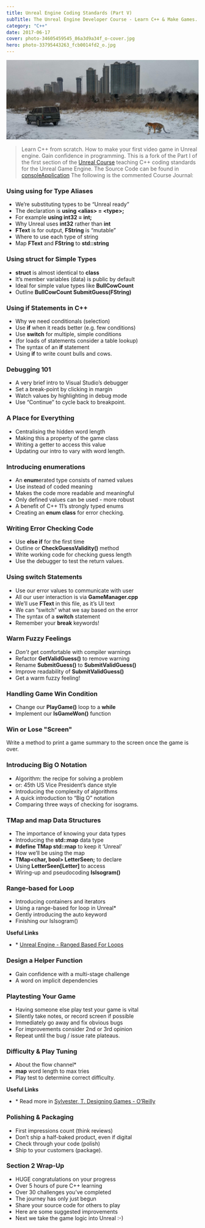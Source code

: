 ```yaml
---
title: Unreal Engine Coding Standards (Part V)
subTitle: The Unreal Engine Developer Course - Learn C++ & Make Games. Learn C++ from scratch. How to make your first video game in Unreal engine. Gain confidence in programming.
category: "C++"
date: 2017-06-17
cover: photo-34605459545_86a3d9a34f_o-cover.jpg
hero: photo-33795443263_fcb0014fd2_o.jpg
---
```


![Unreal Engine Coding Standards](./photo-33795443263_fcb0014fd2_o.jpg)


> Learn C++ from scratch. How to make your first video game in Unreal engine. Gain confidence in programming.
> This is a fork of the Part I of the first section of the [Unreal Course](https://github.com/UnrealCourse) teaching C++ coding standards for the Unreal Game Engine.
> The Source Code can be found in [consoleApplication](https://github.com/mpolinowski/consoleApplication)
> The following is the commented Course Journal:


### Using using for Type Aliases

+ We’re substituting types to be “Unreal ready”
+ The declaration is **using \<alias\> = \<type\>;**
+ For example **using int32 = int;**
+ Why Unreal uses **int32** rather than **int**
+ **FText** is for output, **FString** is “mutable”
+ Where to use each type of string
+ Map **FText** and **FString** to **std::string**

### Using struct for Simple Types

+ **struct** is almost identical to **class**
+ It’s member variables (data) is public by default
+ Ideal for simple value types like **BullCowCount**
+ Outline **BullCowCount SubmitGuess(FString)**

### Using if Statements in C++

+ Why we need conditionals (selection)
+ Use **if** when it reads better (e.g. few conditions)
+ Use **switch** for multiple, simple conditions
+ (for loads of statements consider a table lookup)
+ The syntax of an **if** statement
+ Using **if** to write count bulls and cows.

### Debugging 101

+ A very brief intro to Visual Studio’s debugger
+ Set a break-point by clicking in margin
+ Watch values by highlighting in debug mode
+ Use “Continue” to cycle back to breakpoint.

### A Place for Everything

+ Centralising the hidden word length
+ Making this a property of the game class
+ Writing a getter to access this value
+ Updating our intro to vary with word length.

### Introducing enumerations

+ An **enum**erated type consists of named values
+ Use instead of coded meaning
+ Makes the code more readable and meaningful
+ Only defined values can be used - more robust
+ A benefit of C++ 11’s strongly typed enums
+ Creating an **enum class** for error checking.

### Writing Error Checking Code

+ Use **else if** for the first time
+ Outline or **CheckGuessValidity()** method
+ Write working code for checking guess length
+ Use the debugger to test the return values.

### Using switch Statements

+ Use our error values to communicate with user
+ All our user interaction is via **GameManager.cpp**
+ We’ll use **FText** in this file, as it’s UI text
+ We can “switch” what we say based on the error
+ The syntax of a **switch** statement
+ Remember your **break** keywords!

### Warm Fuzzy Feelings

+ _Don’t_ get comfortable with compiler warnings
+ Refactor **GetValidGuess()** to remove warning
+ Rename **SubmitGuess()** to **SubmitValidGuess()**
+ Improve readability of **SubmitValidGuess()**
+ Get a warm fuzzy feeling!

### Handling Game Win Condition

+ Change our **PlayGame()** loop to a **while**
+ Implement our **IsGameWon()** function

### Win or Lose "Screen"

Write a method to print a game summary to the screen once the game is over.

### Introducing Big O Notation

+ Algorithm: the recipe for solving a problem
+ or: 45th US Vice President’s dance style
+ Introducing the complexity of algorithms
+ A quick introduction to “Big O” notation
+ Comparing three ways of checking for isograms.

### TMap and map Data Structures

+ The importance of knowing your data types
+ Introducing the **std::map** data type
+ **#define TMap std::map** to keep it ‘Unreal’
+ How we’ll be using the map
+ **TMap\<char, bool\> LetterSeen;** to declare
+ Using **LetterSeen[Letter]** to access
+ Wiring-up and pseudocoding **IsIsogram()**

### Range-based for Loop

+ Introducing containers and iterators
+ Using a range-based for loop in Unreal\*
+ Gently introducing the auto keyword
+ Finishing our IsIsogram()

**Useful Links**

+ \* [Unreal Engine - Ranged Based For Loops](https://www.unrealengine.com/blog/ranged-based-for-loops)

### Design a Helper Function

+ Gain confidence with a multi-stage challenge
+ A word on implicit dependencies

### Playtesting Your Game

+ Having someone else play test your game is vital
+ Silently take notes, or record screen if possible
+ Immediately go away and fix obvious bugs
+ For improvements consider 2nd or 3rd opinion
+ Repeat until the bug / issue rate plateaus.

### Difficulty & Play Tuning

+ About the flow channel\*
+ **map** word length to max tries
+ Play test to determine correct difficulty.

**Useful Links**

+ \* Read more in [Sylvester, T. Designing Games - O’Reilly](https://www.amazon.com/dp/B00AWKX1FO/)

### Polishing & Packaging

+ First impressions count (think reviews)
+ Don’t ship a half-baked product, even if digital
+ Check through your code (polish)
+ Ship to your customers (package).

### Section 2 Wrap-Up

+ HUGE congratulations on your progress
+ Over 5 hours of pure C++ learning
+ Over 30 challenges you’ve completed
+ The journey has only just begun
+ Share your source code for others to play
+ Here are some suggested improvements
+ Next we take the game logic into Unreal :-)